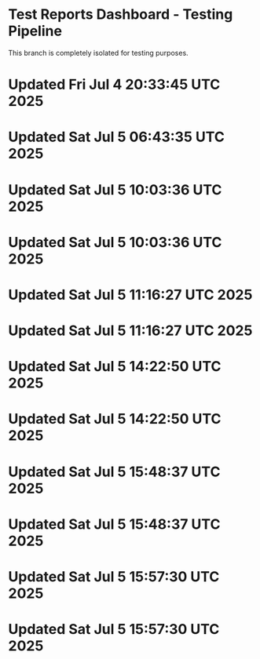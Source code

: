 # Test Reports Dashboard - Testing Pipeline
This branch is completely isolated for testing purposes.
# Updated Fri Jul  4 20:33:45 UTC 2025
# Updated Sat Jul  5 06:43:35 UTC 2025
# Updated Sat Jul  5 10:03:36 UTC 2025
# Updated Sat Jul  5 10:03:36 UTC 2025
# Updated Sat Jul  5 11:16:27 UTC 2025
# Updated Sat Jul  5 11:16:27 UTC 2025
# Updated Sat Jul  5 14:22:50 UTC 2025
# Updated Sat Jul  5 14:22:50 UTC 2025
# Updated Sat Jul  5 15:48:37 UTC 2025
# Updated Sat Jul  5 15:48:37 UTC 2025
# Updated Sat Jul  5 15:57:30 UTC 2025
# Updated Sat Jul  5 15:57:30 UTC 2025
